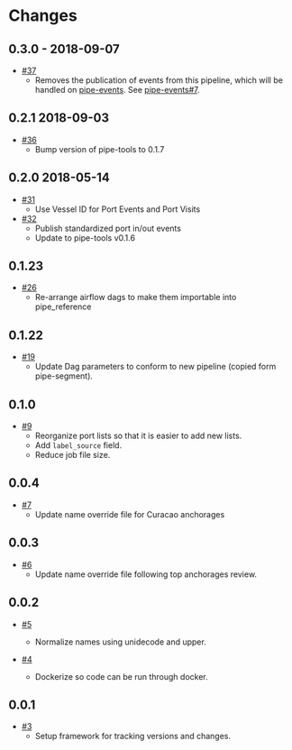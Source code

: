 Changes
=======

0.3.0 - 2018-09-07
------------------

* [#37](https://github.com/GlobalFishingWatch/anchorages_pipeline/pull/37)
  * Removes the publication of events from this pipeline, which will be handled on [pipe-events](https://github.com/globalfishingwatch/pipe-events). See [pipe-events#7](https://github.com/GlobalFishingWatch/pipe-events/pull/7).

0.2.1 2018-09-03
-----------------

* [#36](https://github.com/GlobalFishingWatch/anchorages_pipeline/pull/36)
  * Bump version of pipe-tools to 0.1.7

0.2.0  2018-05-14
-----------------

* [#31](https://github.com/GlobalFishingWatch/anchorages_pipeline/pull/31)
  * Use Vessel ID for Port Events and Port Visits
* [#32](https://github.com/GlobalFishingWatch/anchorages_pipeline/pull/32)
  * Publish standardized port in/out events
  * Update to pipe-tools v0.1.6  

0.1.23
------

* [#26](https://github.com/GlobalFishingWatch/anchorages_pipeline/pull/26)
  * Re-arrange airflow dags to make them importable into pipe_reference

0.1.22
------

* [#19](https://github.com/GlobalFishingWatch/anchorages_pipeline/pull/19)
  * Update Dag parameters to conform to new pipeline (copied form pipe-segment).

0.1.0
-----

* [#9](https://github.com/GlobalFishingWatch/anchorages_pipeline/pull/9)
  * Reorganize port lists so that it is easier to add new lists.
  * Add `label_source` field.
  * Reduce job file size.

0.0.4
-----

* [#7](https://github.com/GlobalFishingWatch/anchorages_pipeline/pull/7)
  * Update name override file for Curacao anchorages

0.0.3
-----

* [#6](https://github.com/GlobalFishingWatch/anchorages_pipeline/pull/6)
  * Update name override file following top anchorages review.

0.0.2
-----

* [#5](https://github.com/GlobalFishingWatch/anchorages_pipeline/pull/5)
  * Normalize names using unidecode and upper.

* [#4](https://github.com/GlobalFishingWatch/anchorages_pipeline/pull/4)
  * Dockerize so code can be run through docker.

0.0.1
-----

* [#3](https://github.com/GlobalFishingWatch/anchorages_pipeline/pull/3)
  * Setup framework for tracking versions and changes.
